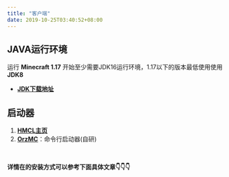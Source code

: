 ```yaml
---
title: "客户端"
date: 2019-10-25T03:40:52+08:00
---
```


## JAVA运行环境

运行 **Minecraft 1.17** 开始至少需要JDK16运行环境，1.17以下的版本最低使用使用 **JDK8**

- **[JDK下载地址](https://www.oracle.com/java/technologies/javase-jdk16-downloads.html)**

## 启动器

1. **[HMCL主页](https://hmcl.huangyuhui.net)**
2. **[OrzMC](https://github.com/OrzGeeker/OrzMC)**：命令行启动器(自研)

<br>

**详情在的安装方式可以参考下面具体文章👇👇👇**


